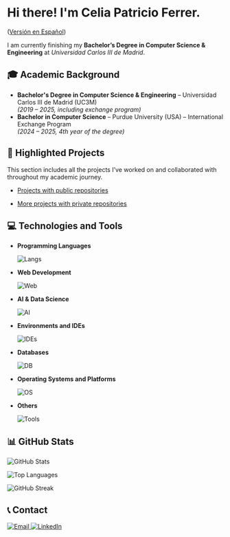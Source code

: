 # Hi there! I'm Celia Patricio Ferrer.

([Versión en Español](README.es.md))

I am currently finishing my **Bachelor’s Degree in Computer Science & Engineering** at *Universidad Carlos III de Madrid*.


## 🎓 Academic Background

- **Bachelor's Degree in Computer Science & Engineering** – Universidad Carlos III de Madrid (UC3M)  
  *(2019 – 2025, including exchange program)*  
- **Bachelor in Computer Science** – Purdue University (USA) – International Exchange Program  
  *(2024 – 2025, 4th year of the degree)*

## 📍 Highlighted Projects

This section includes all the projects I’ve worked on and collaborated with throughout my academic journey.

- [Projects with public repositories](public_projects.md)

- [More projects with private repositories](private_projects.md)


## 💻 Technologies and Tools

- **Programming Languages**

  ![Langs](https://skillicons.dev/icons?i=c,cpp,python,java,js,php,r,bash)

- **Web Development**

  ![Web](https://skillicons.dev/icons?i=html,css,jquery,nodejs,npm)

- **AI & Data Science**

  ![AI](https://skillicons.dev/icons?i=pytorch,tensorflow,scikit-learn)

- **Environments and IDEs**

  ![IDEs](https://skillicons.dev/icons?i=vscode,pycharm,clion,anaconda)

- **Databases**

  ![DB](https://skillicons.dev/icons?i=mysql,sqlite)

- **Operating Systems and Platforms**

  ![OS](https://skillicons.dev/icons?i=apple,linux,ubuntu,windows,raspberrypi)

- **Others**

  ![Tools](https://skillicons.dev/icons?i=git,github,figma,discord)


## 📊 GitHub Stats

![GitHub Stats](https://github-readme-stats.vercel.app/api?username=celiapatricio&show_icons=true&theme=material-palenight&count_private=true)

![Top Languages](https://github-readme-stats.vercel.app/api/top-langs/?username=celiapatricio&layout=donut&langs_count=20&hide_progress=false&count_private=true&show_icons=true&hide=jupyter%20notebook&theme=material-palenight)

![GitHub Streak](https://streak-stats.demolab.com?user=celiapatricio&theme=material-palenight)


## 📞 Contact

<p>
    <a href="mailto:cpatricioferrer@gmail.com">
        <img src="https://img.shields.io/badge/Email-D14836?style=for-the-badge&logo=gmail&logoColor=white" alt="Email" />
    </a>
    <a href="https://www.linkedin.com/in/celiapatricioferrer/?locale=en_US" target="_blank">
        <img src="https://img.shields.io/badge/LinkedIn-0077B5?style=for-the-badge&logo=linkedin&logoColor=white" alt="LinkedIn" />
    </a>
</p>

